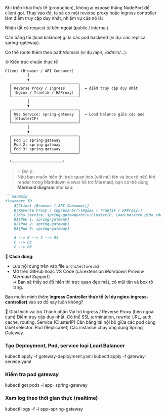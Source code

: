 Khi triển khai thực tế (production), không ai expose thẳng NodePort để client gọi.
Thay vào đó, ta sẽ có một reverse proxy hoặc ingress controller làm điểm truy cập duy nhất, nhiệm vụ của nó là:

Nhận tất cả request từ bên ngoài (public / internal).

Cân bằng tải (load balance) giữa các pod backend (ví dụ: các replica spring-gateway).

Có thể route thêm theo path/domain (ví dụ /api/*, /admin/*…).

⚙️ Kiến trúc chuẩn thực tế
```
Client (Browser / API Consumer)
          │
          ▼
  ┌──────────────────────────────┐
  │ Reverse Proxy / Ingress      │  ← điểm truy cập duy nhất
  │ (Nginx / Traefik / HAProxy)  │
  └──────────────────────────────┘
          │
          ▼
  ┌──────────────────────────────┐
  │ K8s Service: spring-gateway  │  ← Load balance giữa các pod
  │ (ClusterIP)                  │
  └──────────────────────────────┘
          │
          ▼
  ┌──────────────────────────────┐
  │ Pod 1: spring-gateway        │
  │ Pod 2: spring-gateway        │
  │ Pod 3: spring-gateway        │
  └──────────────────────────────┘

  └───────────────────────┘
```
> 💡 Gợi ý:  
Nếu bạn muốn hiển thị trực quan hơn (với mũi tên và box rõ nét) khi render trong Markdown viewer hỗ trợ Mermaid, bạn có thể dùng **Mermaid diagram** như sau:

```markdown
```mermaid
flowchart TD
    A[Client (Browser / API Consumer)]
    B[Reverse Proxy / Ingress<br/>(Nginx / Traefik / HAProxy)]
    C[K8s Service: spring-gateway<br/>(ClusterIP, load-balance giữa các pod)]
    D1[Pod 1: spring-gateway]
    D2[Pod 2: spring-gateway]
    D3[Pod 3: spring-gateway]

    A --> B --> C --> D1
    C --> D2
    C --> D3
```

🔹 **Cách dùng:**  
- Lưu nội dung trên vào file `architecture.md`  
- Mở trên GitHub hoặc VS Code (cài extension *Markdown Preview Mermaid Support*)  
→ Bạn sẽ thấy sơ đồ hiển thị trực quan đẹp mắt, có mũi tên và box rõ ràng.  

Bạn muốn mình thêm **Ingress Controller thực tế (ví dụ nginx-ingress-controller)** vào sơ đồ này luôn không?

🧠 Giải thích vai trò
Thành phần	Vai trò
Ingress / Reverse Proxy (bên ngoài cụm)	Điểm truy cập duy nhất. Có thể SSL termination, rewrite URL, auth, cache, routing.
Service (ClusterIP)	Cân bằng tải nội bộ giữa các pod cùng label selector.
Pod (ReplicaSet)	Các instance chạy ứng dụng Spring Gateway.

### Tạo Deployment, Pod, service loại Load Balancer
kubectl apply -f gateway-deployment.yaml
kubectl apply -f gateway-service.yaml

### Kiểm tra pod gateway
kubectl get pods -l app=spring-gateway


### Xem log theo thời gian thực (realtime)
kubectl logs -f -l app=spring-gateway
